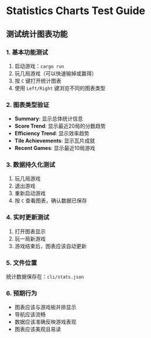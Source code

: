 # Statistics Charts Test Guide

## 测试统计图表功能

### 1. 基本功能测试
1. 启动游戏：`cargo run`
2. 玩几局游戏（可以快速输掉或赢得）
3. 按 `C` 键打开统计图表
4. 使用 `Left/Right` 键浏览不同的图表类型

### 2. 图表类型验证
- **Summary**: 显示总体统计信息
- **Score Trend**: 显示最近20局的分数趋势
- **Efficiency Trend**: 显示效率趋势
- **Tile Achievements**: 显示瓦片成就
- **Recent Games**: 显示最近10局游戏

### 3. 数据持久化测试
1. 玩几局游戏
2. 退出游戏
3. 重新启动游戏
4. 按 `C` 查看图表，确认数据已保存

### 4. 实时更新测试
1. 打开图表显示
2. 玩一局新游戏
3. 游戏结束后，图表应该自动更新

### 5. 文件位置
统计数据保存在：`cli/stats.json`

### 6. 预期行为
- 图表应该与游戏板并排显示
- 导航应该流畅
- 数据应该准确反映游戏表现
- 图表应该美观且易读
